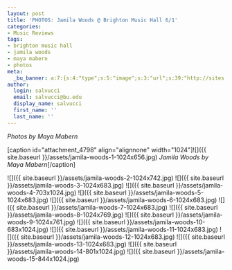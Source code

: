 ```yaml
---
layout: post
title: 'PHOTOS: Jamila Woods @ Brighton Music Hall 6/1'
categories:
- Music Reviews
tags:
- brighton music hall
- jamila woods
- maya mabern
- photos
meta:
  _bu_banner: a:7:{s:4:"type";s:5:"image";s:3:"url";s:39:"http://sites.bu.edu/wtbu/files/2019/06/jamila-woods-13.jpg";s:3:"alt";s:0:"";s:7:"post_id";s:4:"4810";s:4:"html";s:0:"";s:8:"position";s:12:"contentWidth";s:7:"caption";s:0:"";}
author:
  login: salvucci
  email: salvucci@bu.edu
  display_name: salvucci
  first_name: ''
  last_name: ''
---
```

_Photos by Maya Mabern_

\[caption id="attachment\_4798" align="alignnone" width="1024"\]![]({{ site.baseurl }}/assets/jamila-woods-1-1024x656.jpg) _Jamila Woods by Maya Mabern_\[/caption\]

![]({{ site.baseurl }}/assets/jamila-woods-2-1024x742.jpg) ![]({{ site.baseurl }}/assets/jamila-woods-3-1024x683.jpg) ![]({{ site.baseurl }}/assets/jamila-woods-4-703x1024.jpg) ![]({{ site.baseurl }}/assets/jamila-woods-5-1024x683.jpg) ![]({{ site.baseurl }}/assets/jamila-woods-6-1024x683.jpg) ![]({{ site.baseurl }}/assets/jamila-woods-7-1024x683.jpg) ![]({{ site.baseurl }}/assets/jamila-woods-8-1024x769.jpg) ![]({{ site.baseurl }}/assets/jamila-woods-9-1024x761.jpg) ![]({{ site.baseurl }}/assets/jamila-woods-10-683x1024.jpg) ![]({{ site.baseurl }}/assets/jamila-woods-11-1024x683.jpg) ![]({{ site.baseurl }}/assets/jamila-woods-12-1024x683.jpg) ![]({{ site.baseurl }}/assets/jamila-woods-13-1024x683.jpg) ![]({{ site.baseurl }}/assets/jamila-woods-14-801x1024.jpg) ![]({{ site.baseurl }}/assets/jamila-woods-15-844x1024.jpg)